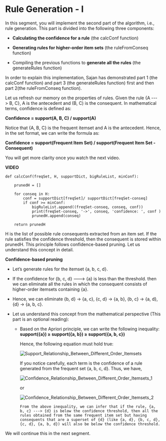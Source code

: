 ﻿# Rule Generation - I

In this segment, you will implement the second part of the algorithm, i.e., rule generation. This part is divided into the following three components:

- **Calculating the confidence for a rule**  (the calcConf function)

- **Generating rules for higher-order item sets**  (the ruleFromConseq function)

- Compiling the previous functions to  **generate all the rules**  (the generateRules function)

In order to explain this implementation, Sajan has demonstrated part 1 (the calcConf function) and part 3 (the generateRules function) first and then part 2(the ruleFromConseq function).

Let us refresh our memory on the properties of rules. Given the rule {A ---> B, C}, A is the antecedent and (B, C) is the consequent. In mathematical terms, confidence is defined as:

**Confidence = support(A, B, C) / support(A)**

Notice that {A, B, C} is the frequent itemset and A is the antecedent. Hence, in the set format, we can write the formula as:

**Confidence = support(Frequent Item Set) / support(Frequent Item Set - Consequent)**

You will get more clarity once you watch the next video.

**VIDEO**

    def calcConf(freqSet, H, supportDict, bigRuleList, minConf):
    
        prunedH = []
    
        for conseq in H:
            conf = supportDict[freqSet]/ supportDict[freqSet-conseq]
            if conf >= minConf:
                bigRuleList.append((freqSet-conseq, conseq, conf))
                print(freqSet-conseq, '->', conseq, 'confidence: ', conf )
                prunedH.append(conseq)
    
        return prunedH

H is the list of possible rule consequents extracted from an item set. If the rule satisfies the confidence threshold, then the consequent is stored within prunedH. This principle follows confidence-based pruning. Let us understand this concept in detail.

**Confidence-based pruning**

- Let’s generate rules for the itemset {a, b, c, d}.

- If the confidence for {b, c, d} ---> {a} is less than the threshold. then we can eliminate all the rules in which the consequent consists of higher-order itemsets containing {a}.

- Hence, we can eliminate {b, d} → {a, c}, {c, d} → {a, b}, {b, c} → {a, d}, {d} → {a, b, c}.

- Let us understand this concept from the mathematical perspective (This part is an optional reading):
  
  - Based on the Apriori principle, we can write the following inequality:  
    **support({a}) ≥ support({a, b}) ≥ support({a, b, c})**  
    
    Hence, the following equation must hold true:
    
    ![Support_Relationship_Between_Different_Order_Itemsets](https://i.ibb.co/tZ2SqXH/Support-Relationship-Between-Different-Order-Itemsets.png)  
    
    If you notice carefully, each term is the confidence of a rule generated from the frequent set {a, b, c, d}. Thus, we have,
    
    ![Confidence_Relationship_Between_Different_Order_Itemsets_1](https://i.ibb.co/zxSYqwk/Confidence-Relationship-Between-Different-Order-Itemsets-1.png)
    
    or
    
    ![Confidence_Relationship_Between_Different_Order_Itemsets_2](https://i.ibb.co/nPFPrmC/Confidence-Relationship-Between-Different-Order-Itemsets-2.png)
    
        From the above inequality, we can infer that if the rule, {a, b, c} ---> {d} is below the confidence threshold, then all the rules obtained from the same frequent item set but having consequents that are a superset of {d} (like {a, d}, {b, c, d}, {c, d}, {a, b, d}) will also be below the confidence threshold.

We will continue this in the next segment.
